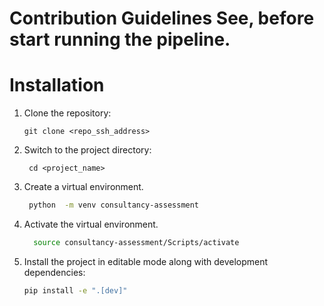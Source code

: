 # Contribution Guidelines See, before start running the pipeline.

# Installation

1. Clone the repository:
   ```shell
   git clone <repo_ssh_address>
   ```
2. Switch to the project directory:
   ```shell
    cd <project_name>
    ```
3. Create a virtual environment.

   ```bash
    python  -m venv consultancy-assessment
    ```

4. Activate the virtual environment.


   ```bash
     source consultancy-assessment/Scripts/activate
    ```


2. Install the project in editable mode along with development dependencies:
    ```bash
    pip install -e ".[dev]"
    ```